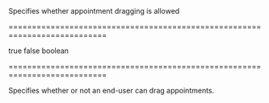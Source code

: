<!--**
/*-------------------------------------------
    Auto-generated file. Do not modify.
-------------------------------------------

**-->
<!--d-->Specifies whether appointment dragging is allowed<!--/d-->
===========================================================================
<!--default-->true<!--/default-->
<!--custom_default_for_mobile-->false<!--/custom_default_for_mobile-->
<!--type-->boolean<!--/type-->
===========================================================================

<!--shortDescription-->
Specifies whether or not an end-user can drag appointments.
<!--/shortDescription-->

<!--fullDescription-->

<!--/fullDescription-->